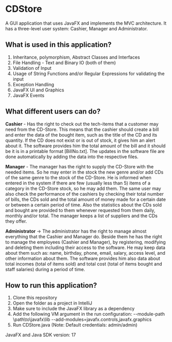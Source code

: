 # CDStore
A GUI application that uses JavaFX and implements the MVC architecture. It has a three-level user system: Cashier, Manager and Administrator.

## What is used in this application?
1. Inheritance, polymorphism, Abstract Classes and Interfaces
2. File Handling - Text and Binary IO (both of them)
3. Validation of Input
4. Usage of String Functions and/or Regular Expressions for validating the input
5. Exception Handling
6. JavaFX UI and Graphics
7. JavaFX Events 

## What different users can do?
**Cashier** - Has the right to check out the tech-items that a customer may need from the CD-Store. This means that
the cashier should create a bill and enter the data of the bought item, such as the title of the CD and its quantity. If
the CD does not exist or is out of stock, it gives him an alert about it. The software provides him the total amount of 
the bill and it should be it is in a printable format [BillNo.txt]. The updates in the
software file are done automatically by adding the data into the respective files.

**Manager** - The manager has the right to supply the CD-Store with the needed items. So he may enter in the stock
the new genre and/or add CDs of the same genre to the stock of the CD-Store. He is informed when
entered in the system if there are few (usually less than 5) items of a category in the CD-Store stock, so he may add
them. The same user may also check the performance of the cashiers by checking their total number of bills, the
CDs sold and the total amount of money made for a certain date or between a certain period of time. Also the
statistics about the CDs sold and bought are provided to them whenever requested from them daily, monthly
and/or total. The manager keeps a list of suppliers and the CDs they offer.

**Administrator** -> The administrator has the right to manage almost everything that the Cashier and Manager do.
Beside them he has the right to manage the employees (Cashier and Manager), by registering, modifying and
deleting them including their access to the software. He may keep data about them such as: name, birthday, phone,
email, salary, access level, and other information about them. The software provides him also data about
total incomes (total of items sold) and total cost (total of items bought and staff salaries) during a period of time.

## How to run this application?
1. Clone this repository
2. Open the folder as a project in IntelliJ
3. Make sure to include the JavaFX library as a dependency
4. Add the following VM argument in the run configuration: --module-path \path\to\javafx\lib --add-modules=javafx.controls,javafx.graphics
5. Run CDStore.java
(Note: Default credentials: admin/admin)

JavaFX and Java SDK version: 17
